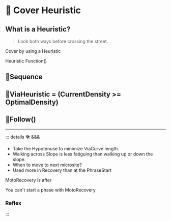 
# 🔻 <via>Cover Heuristic</via>

## What is a Heuristic?

> Look both ways before crossing the street.

Cover by using a Heuristic

Heuristic Function()

## 🔻<via>Sequence</via>

## 🔻<via>ViaHeuristic = (CurrentDensity >= OptimalDensity)</via>

## 🔻<via>Follow()</via>

---

<!-- =================================================== -->
<!-- =================================================== -->
<!-- =================================================== -->
<!-- =================================================== -->
<!-- =================================================== -->
::: details 🛠 <dev>&&&</dev>



- Take the Hypotenuse to minimize ViaCurve length.
- Walking across Slope is less fatiguing than walking up or down the slope.
- When to move to next microsite?
- Used more in Recovery than at the PhraseStart

MotoRecovery is after

You can't start a phase with MotoRecovery

### Reflex



:::
